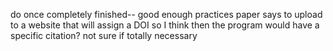 do once completely finished-- good enough practices paper says to upload to a website that will assign a DOI so I think then the program would have a specific citation? not sure if totally necessary